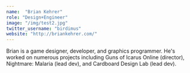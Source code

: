 ```yaml
---
name:  "Brian Kehrer"
role: "Design+Engineer"
image: "/img/test2.jpg"
twitter_username: "birdimus"
website: "http://briankehrer.com/"
---
```

Brian is a game designer, developer, and graphics programmer. He's worked on numerous projects including Guns of Icarus Online (director), Nightmare: Malaria (lead dev), and Cardboard Design Lab (lead dev).